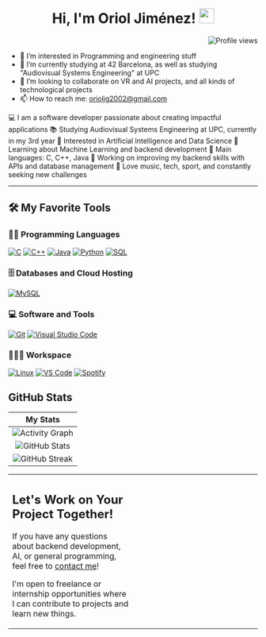 <h1 align="center">
  Hi, I'm Oriol Jiménez! 
  <img src="https://media.giphy.com/media/hvRJCLFzcasrR4ia7z/giphy.gif" width="30">
</h1>

<img src="https://gpvc.arturio.dev/tu-usuario" alt="Profile views" align="right"/>

<br/>
 
- 👀 I’m interested in Programming and engineering stuff  
- 🌱 I’m currently studying at 42 Barcelona, as well as studying "Audiovisual Systems Engineering" at UPC  
- 💞️ I’m looking to collaborate on VR and AI projects, and all kinds of technological projects
- 📫 How to reach me: orioljg2002@gmail.com  


💻 I am a software developer passionate about creating impactful applications 📚 Studying Audiovisual Systems Engineering at UPC, currently in my 3rd year 📝 Interested in Artificial Intelligence and Data Science 🌱 Learning about Machine Learning and backend development 🌟 Main languages: C, C++, Java 🚀 Working on improving my backend skills with APIs and database management 🎵 Love music, tech, sport, and constantly seeking new challenges

<hr>


## 🛠️ My Favorite Tools

### 👨‍💻 Programming Languages

<p>
    <a href="#"><img alt="C" src="https://img.shields.io/badge/C%20-%2300599C.svg?logo=c&logoColor=white"></a>
    <a href="#"><img alt="C++" src="https://img.shields.io/badge/C++%20-%2300599C.svg?logo=c%2B%2B&logoColor=white"></a>
    <a href="#"><img alt="Java" src="https://img.shields.io/badge/Java-%23007396.svg?logo=java&logoColor=white"></a>
    <a href="#"><img alt="Python" src="https://img.shields.io/badge/Python%20-%2314354C.svg?logo=python&logoColor=white"></a>
    <a href="#"><img alt="SQL" src="https://img.shields.io/badge/SQL%20-%23025E8C.svg?logo=amazon-dynamodb&logoColor=white"></a>
</p>

### 🗄️ Databases and Cloud Hosting

<p>
    <a href="#"><img alt="MySQL" src="https://img.shields.io/badge/MySQL-%2300f.svg?logo=mysql&logoColor=white"></a>
</p>

### 💻 Software and Tools

<p>
    <a href="#"><img alt="Git" src="https://img.shields.io/badge/Git%20-%23F05033.svg?logo=git&logoColor=white"></a>
    <a href="#"><img alt="Visual Studio Code" src="https://img.shields.io/badge/Visual%20Studio%20Code-%23007ACC.svg?logo=visual-studio-code&logoColor=white"></a>
</p>

### 👨🏽‍💻 Workspace
<p>
    <a href="#"><img alt="Linux" src="https://img.shields.io/badge/Linux%20-%23FCC624.svg?logo=linux&logoColor=black"></a>
    <a href="#"><img alt="VS Code" src="https://img.shields.io/badge/Visual%20Studio%20Code-0078d7.svg?logo=visual-studio-code&logoColor=white"></a>
    <a href="#"><img alt="Spotify" src="https://img.shields.io/badge/Spotify-1ED760?&style=for-the-badge&logo=spotify&logoColor=white"></a>
</p>

## GitHub Stats

|                                                                    My Stats                                                                     |
|:----------------------------------------------------------------------------------------------------------------------------------------------:|
| ![Activity Graph](https://activity-graph.herokuapp.com/graph?username=Ujg11&theme=react-dark&hide_border=true&area=true) |
| ![GitHub Stats](https://github-readme-stats.vercel.app/api?username=Ujg11&show_icons=true&theme=algolia)                     | 
| ![GitHub Streak](https://github-readme-streak-stats.herokuapp.com/?user=Ujg11&theme=algolia)                     | 


<table style="border: none">
  <tr>
  <td width="50%" valign="top">

## Let's Work on Your Project Together!

If you have any questions about backend development, AI, or general programming, feel free to <a href="mailto:[tu-email]">contact me</a>!

I'm open to freelance or internship opportunities where I can contribute to projects and learn new things.
  </td>
  <td width="50%" valign="top">
  </td>
</tr>
</table>
